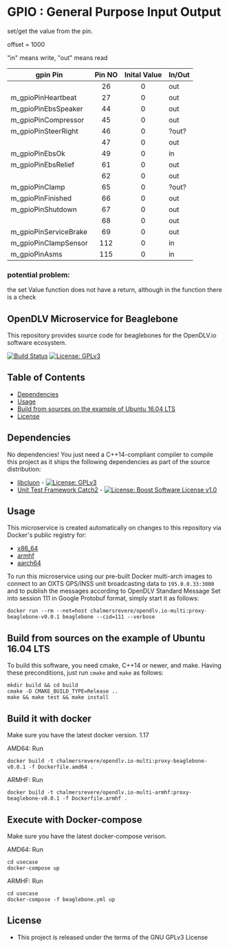 # GPIO : General Purpose Input Output

set/get the value from the pin.

offset = 1000

"in" means write, "out" means read

| gpin Pin              | Pin NO | Inital Value | In/Out |
|-----------------------|:------:|:------------:|--------|
|                       |   26   |       0      |  out   |
| m_gpioPinHeartbeat    |   27   |       0      |  out   |
| m_gpioPinEbsSpeaker   |   44   |       0      |  out   |
| m_gpioPinCompressor   |   45   |       0      |  out   |
| m_gpioPinSteerRight   |   46   |       0      | ?out?  |
|                       |   47   |       0      |  out   |
| m_gpioPinEbsOk        |   49   |       0      |  in    |
| m_gpioPinEbsRelief    |   61   |       0      |  out   |
|                       |   62   |       0      |  out   |
| m_gpioPinClamp        |   65   |       0      | ?out?  |
| m_gpioPinFinished     |   66   |       0      |  out   |
| m_gpioPinShutdown     |   67   |       0      |  out   |
|                       |   68   |       0      |  out   |
| m_gpioPinServiceBrake |   69   |       0      |  out   |
| m_gpioPinClampSensor  |  112   |       0      |  in    |
| m_gpioPinAsms         |  115   |       0      |  in    |

### potential problem:

the set Value function does not have a return, although in the function there is a check 


## OpenDLV Microservice for Beaglebone

This repository provides source code for beaglebones for the OpenDLV.io software ecosystem.

[![Build Status](https://travis-ci.org/chalmers-revere/opendlv.io.svg?branch=master)](https://travis-ci.org/se-research/opendlv.sensors.oxts) [![License: GPLv3](https://img.shields.io/badge/license-GPL--3-blue.svg
)](https://www.gnu.org/licenses/gpl-3.0.txt)


## Table of Contents
* [Dependencies](#dependencies)
* [Usage](#usage)
* [Build from sources on the example of Ubuntu 16.04 LTS](#build-from-sources-on-the-example-of-ubuntu-1604-lts)
* [License](#license)


## Dependencies
No dependencies! You just need a C++14-compliant compiler to compile this project as it ships the following dependencies as part of the source distribution:

* [libcluon](https://github.com/chrberger/libcluon) - [![License: GPLv3](https://img.shields.io/badge/license-GPL--3-blue.svg
)](https://www.gnu.org/licenses/gpl-3.0.txt)
* [Unit Test Framework Catch2](https://github.com/catchorg/Catch2/releases/tag/v2.1.1) - [![License: Boost Software License v1.0](https://img.shields.io/badge/License-Boost%20v1-blue.svg)](http://www.boost.org/LICENSE_1_0.txt)


## Usage
This microservice is created automatically on changes to this repository via Docker's public registry for:
* [x86_64](https://hub.docker.com/r/chalmersrevere/opendlv.io-amd64/tags/)
* [armhf](https://hub.docker.com/r/chalmersrevere/opendlv.io-armhf/tags/)
* [aarch64](https://hub.docker.com/r/chalmersrevere/opendlv.io-aarch64/tags/)

To run this microservice using our pre-built Docker multi-arch images to connect to an OXTS GPS/INSS unit broadcasting data to `195.0.0.33:3000` and to publish the messages according to OpenDLV Standard Message Set into session 111 in Google Protobuf format, simply start it as follows:
```
docker run --rm --net=host chalmersrevere/opendlv.io-multi:proxy-beaglebone-v0.0.1 beaglebone --cid=111 --verbose
```

## Build from sources on the example of Ubuntu 16.04 LTS
To build this software, you need cmake, C++14 or newer, and make. Having these
preconditions, just run `cmake` and `make` as follows:

```
mkdir build && cd build
cmake -D CMAKE_BUILD_TYPE=Release ..
make && make test && make install
```

## Build it with docker
Make sure you have the latest docker version. 1.17

AMD64:
Run
```
docker build -t chalmersrevere/opendlv.io-multi:proxy-beaglebone-v0.0.1 -f Dockerfile.amd64 .
```

ARMHF:
Run
```
docker build -t chalmersrevere/opendlv.io-multi-armhf:proxy-beaglebone-v0.0.1 -f Dockerfile.armhf .
```

## Execute with Docker-compose
Make sure you have the latest docker-compose verison.

AMD64:
Run
```
cd usecase
docker-compose up
```

ARMHF:
Run
```
cd usecase
docker-compose -f beaglebone.yml up
```


## License

* This project is released under the terms of the GNU GPLv3 License

